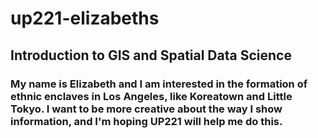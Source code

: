 # up221-elizabeths
## Introduction to GIS and Spatial Data Science
### My name is Elizabeth and I am interested in the formation of ethnic enclaves in Los Angeles, like Koreatown and Little Tokyo. I want to be more creative about the way I show information, and I'm hoping UP221  will help me do this.
